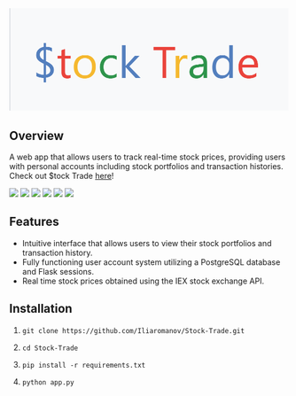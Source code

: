 
<img src="demo/Logo.png" alt="$tock Trade" style="text-align: center" />
<!--# Stock-Trade-->


## <!--💡--> Overview
<!--A stock trading simulator web app via which users can buy and sell stocks with real-time prices from the IEX stock exchange.-->A web app that allows users to track real-time stock prices, providing users with personal accounts including stock portfolios and transaction histories. Check out $tock Trade <a href="https://ilia-stock-trade.herokuapp.com/" target="_top">here</a>!

<img src="https://img.shields.io/badge/-Python-blue" /> <img src="https://img.shields.io/badge/-Flask-green" /> <img src="https://img.shields.io/badge/-PostgreSQL-red" /> <img src="https://img.shields.io/badge/-IEX_Cloud_API-orange" /> <img src="https://img.shields.io/badge/-HTML5-yellow" /> <img src="https://img.shields.io/badge/-CSS-purple" />
<!--[Python](https://img.shields.io/badge/-Python-yellow) [Flask](https://img.shields.io/badge/-Flask-green) [PostgreSQL](https://img.shields.io/badge/-PostgreSQL-orange)-->

## <!--✨--> Features
- Intuitive interface that allows users to view their stock portfolios and transaction history.
- Fully functioning user account system utilizing a PostgreSQL database and Flask sessions.
- Real time stock prices obtained using the IEX stock exchange API.

## <!--⚙--> Installation 

1. `git clone https://github.com/Iliaromanov/Stock-Trade.git`

2. `cd Stock-Trade`

3. `pip install -r requirements.txt`

4. `python app.py`

<!--Made with ❤ by [Ilia](https://github.com/Iliaromanov) 😁
https://ilia-stock-trade.herokuapp.com/-->
